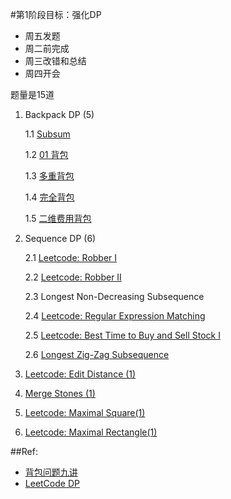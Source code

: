 #第1阶段目标：强化DP
* 周五发题
* 周二前完成
* 周三改错和总结
* 周四开会

题量是15道

1. Backpack DP (5)

   1.1 [Subsum](http://www.geeksforgeeks.org/dynamic-programming-subset-sum-problem/)

   1.2 [01 背包](http://love-oriented.com/pack/P01.html)

   1.3 [多重背包](http://love-oriented.com/pack/P03.html)

   1.4 [完全背包](http://love-oriented.com/pack/P02.html)

   1.5 [二维费用背包](http://love-oriented.com/pack/P05.html)

2. Sequence DP (6)

   2.1 [Leetcode: Robber I](https://leetcode.com/problems/house-robber/)

   2.2 [Leetcode: Robber II](https://leetcode.com/problems/house-robber-ii/)

   2.3 Longest Non-Decreasing Subsequence

   2.4 [Leetcode: Regular Expression Matching](https://leetcode.com/problems/regular-expression-matching/)

   2.5 [Leetcode: Best Time to Buy and Sell Stock I](https://leetcode.com/problems/best-time-to-buy-and-sell-stock/)

   2.6 [Longest Zig-Zag Subsequence](http://community.topcoder.com/stat?c=problem_statement&pm=1259&rd=4493)

4. [Leetcode: Edit Distance (1)](https://leetcode.com/problems/edit-distance/)

5. [Merge Stones (1)](http://www.cprogramdevelop.com/4536284/)

6. [Leetcode: Maximal Square(1)](https://leetcode.com/problems/maximal-square/)

7. [Leetcode: Maximal Rectangle(1)](https://leetcode.com/problems/maximal-rectangle/)

##Ref:
* [背包问题九讲](http://love-oriented.com/pack/)
* [LeetCode DP](https://leetcode.com/tag/dynamic-programming/)
